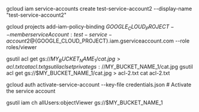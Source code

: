 gcloud iam service-accounts create test-service-account2 --display-name "test-service-account2"

gcloud projects add-iam-policy-binding $GOOGLE_CLOUD_PROJECT --member serviceAccount:test-service-account2@${GOOGLE_CLOUD_PROJECT}.iam.gserviceaccount.com --role roles/viewer

gsutil acl get gs://$MY_BUCKET_NAME_1/cat.jpg  > acl.txt
cat acl.txt
gsutil acl set private gs://$MY_BUCKET_NAME_1/cat.jpg
gsutil acl get gs://$MY_BUCKET_NAME_1/cat.jpg  > acl-2.txt
cat acl-2.txt

gcloud auth activate-service-account --key-file credentials.json # Activate the service account

gsutil iam ch allUsers:objectViewer gs://$MY_BUCKET_NAME_1